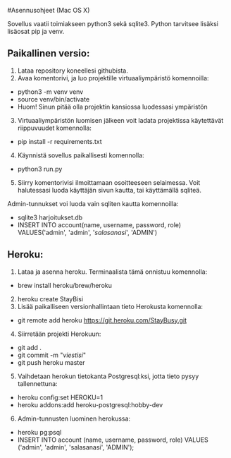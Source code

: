 #Asennusohjeet (Mac OS X)

Sovellus vaatii toimiakseen python3 sekä sqlite3. Python tarvitsee lisäksi lisäosat pip ja venv.

## Paikallinen versio:

1. Lataa repository koneellesi githubista. 
2. Avaa komentorivi, ja luo projektille virtuaaliympäristö komennoilla:
* python3 -m venv venv
* source venv/bin/activate
* Huom! Sinun pitää olla projektin kansiossa luodessasi ympäristön
3. Virtuaaliympäristön luomisen jälkeen voit ladata projektissa käytettävät riippuvuudet komennolla:
* pip install -r requirements.txt
4. Käynnistä sovellus paikallisesti komennolla:
* python3 run.py
5. Siirry komentorivisi ilmoittamaan osoitteeseen selaimessa. Voit halutessasi luoda käyttäjän sivun kautta, tai käyttämällä sqliteä.

Admin-tunnukset voi luoda vain sqliten kautta komennoilla:
* sqlite3 harjoitukset.db
* INSERT INTO account(name, username, password, role) VALUES('admin', 'admin', '*salasanasi*', 'ADMIN')

## Heroku:

1. Lataa ja asenna heroku. Terminaalista tämä onnistuu komennolla:
* brew install heroku/brew/heroku
2. heroku create StayBisi
3. Lisää paikalliseen versionhallintaan tieto Herokusta komennolla:
* git remote add heroku https://git.heroku.com/StayBusy.git
4. Siirretään projekti Herokuun:
* git add .
* git commit -m "*viestisi*"
* git push heroku master
5. Vaihdetaan herokun tietokanta Postgresql:ksi, jotta tieto pysyy tallennettuna:
* heroku config:set HEROKU=1
* heroku addons:add heroku-postgresql:hobby-dev
6. Admin-tunnusten luominen herokussa:
* heroku pg:psql
* INSERT INTO account (name, username, password, role) VALUES ('admin', 'admin', 'salasanasi', 'ADMIN');


